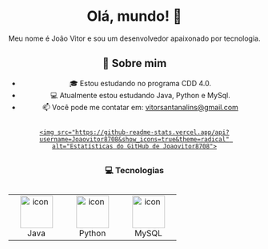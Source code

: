<div align="center">

  # Olá, mundo! 👋

  Meu nome é João Vitor e sou um desenvolvedor apaixonado por tecnologia.

  ## 🚀 Sobre mim
  - 🎓 Estou estudando no programa CDD 4.0.
  - 💻 Atualmente estou estudando Java, Python e MySql.
  - 📫 Você pode me contatar em: [vitorsantanalins@gmail.com](mailto:vitorsantanalins@gmail.com)

  
 ## <a href="https://github.com/anuraghazra/github-readme-stats">
    <img src="https://github-readme-stats.vercel.app/api?username=Joaovitor8708&show_icons=true&theme=radical" alt="Estatísticas do GitHub de Joaovitor8708">
  </a>

 ## <h3>💻 Tecnologias</h3>

  <div style="display: flex; align-items: flex-start; align: center">
    <table align="center">
      <tr>
        <td align="center" width="96">
          <img src="https://techstack-generator.vercel.app/java-icon.svg" alt="icon" width="65" height="65" />
          <br>Java
        </td>
        <td align="center" width="96">
          <img src="https://techstack-generator.vercel.app/python-icon.svg" alt="icon" width="65" height="65" />
          <br>Python
        </td>
        <td align="center" width="96">
          <img src="https://techstack-generator.vercel.app/mysql-icon.svg" alt="icon" width="65" height="65" />
          <br>MySQL
        </td>
      </tr>
    </table>
  </div>

</div>
